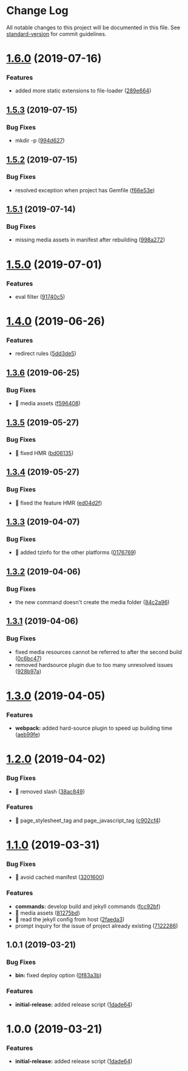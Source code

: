 # Change Log

All notable changes to this project will be documented in this file. See [standard-version](https://github.com/conventional-changelog/standard-version) for commit guidelines.

# [1.6.0](https://github.com/yfxie/jekpack/compare/v1.5.3...v1.6.0) (2019-07-16)


### Features

* added more static extensions to file-loader ([289e664](https://github.com/yfxie/jekpack/commit/289e664))



## [1.5.3](https://github.com/yfxie/jekpack/compare/v1.5.2...v1.5.3) (2019-07-15)


### Bug Fixes

* mkdir -p ([994d627](https://github.com/yfxie/jekpack/commit/994d627))



## [1.5.2](https://github.com/yfxie/jekpack/compare/v1.5.1...v1.5.2) (2019-07-15)


### Bug Fixes

* resolved exception when project has Gemfile ([f66e53e](https://github.com/yfxie/jekpack/commit/f66e53e))



## [1.5.1](https://github.com/yfxie/jekpack/compare/v1.5.0...v1.5.1) (2019-07-14)


### Bug Fixes

* missing media assets in manifest after rebuilding ([998a272](https://github.com/yfxie/jekpack/commit/998a272))



# [1.5.0](https://github.com/yfxie/jekpack/compare/v1.4.0...v1.5.0) (2019-07-01)


### Features

* eval filter ([91740c5](https://github.com/yfxie/jekpack/commit/91740c5))



# [1.4.0](https://github.com/yfxie/jekpack/compare/v1.3.6...v1.4.0) (2019-06-26)


### Features

* redirect rules ([5dd3de5](https://github.com/yfxie/jekpack/commit/5dd3de5))



## [1.3.6](https://github.com/yfxie/jekpack/compare/v1.3.5...v1.3.6) (2019-06-25)


### Bug Fixes

* 🐛 media assets ([f596408](https://github.com/yfxie/jekpack/commit/f596408))



## [1.3.5](https://github.com/yfxie/jekpack/compare/v1.3.4...v1.3.5) (2019-05-27)


### Bug Fixes

* 🐛 fixed HMR ([bd06135](https://github.com/yfxie/jekpack/commit/bd06135))



## [1.3.4](https://github.com/yfxie/jekpack/compare/v1.3.3...v1.3.4) (2019-05-27)


### Bug Fixes

* 🐛 fixed the feature HMR ([ed04d2f](https://github.com/yfxie/jekpack/commit/ed04d2f))



## [1.3.3](https://github.com/yfxie/jekpack/compare/v1.3.2...v1.3.3) (2019-04-07)


### Bug Fixes

* 🐛 added tzinfo for the other platforms ([0176769](https://github.com/yfxie/jekpack/commit/0176769))



## [1.3.2](https://github.com/yfxie/jekpack/compare/v1.3.1...v1.3.2) (2019-04-06)


### Bug Fixes

* the new command doesn't create the media folder ([84c2a96](https://github.com/yfxie/jekpack/commit/84c2a96))



## [1.3.1](https://github.com/yfxie/jekpack/compare/v1.3.0...v1.3.1) (2019-04-06)


### Bug Fixes

* fixed media resources cannot be referred to after the second build ([0c6bc47](https://github.com/yfxie/jekpack/commit/0c6bc47))
* removed hardsource plugin due to too many unresolved issues ([928b97a](https://github.com/yfxie/jekpack/commit/928b97a))



# [1.3.0](https://github.com/yfxie/jekpack/compare/v1.2.0...v1.3.0) (2019-04-05)


### Features

* **webpack:** added hard-source plugin to speed up building time ([aeb99fe](https://github.com/yfxie/jekpack/commit/aeb99fe))



# [1.2.0](https://github.com/yfxie/jekpack/compare/v1.1.0...v1.2.0) (2019-04-02)


### Bug Fixes

* 🐛 removed slash ([38ac849](https://github.com/yfxie/jekpack/commit/38ac849))


### Features

* 🎸 page_stylesheet_tag and page_javascript_tag ([c902cf4](https://github.com/yfxie/jekpack/commit/c902cf4))



# [1.1.0](https://github.com/yfxie/jekpack/compare/v1.0.1...v1.1.0) (2019-03-31)


### Bug Fixes

* 🐛 avoid cached manifest ([3201600](https://github.com/yfxie/jekpack/commit/3201600))


### Features

* **commands:** develop build and jekyll commands ([fcc92bf](https://github.com/yfxie/jekpack/commit/fcc92bf))
* 🎸 media assets ([81275bd](https://github.com/yfxie/jekpack/commit/81275bd))
* 🎸 read the jekyll config from host ([2faeda3](https://github.com/yfxie/jekpack/commit/2faeda3))
* prompt inquiry for the issue of project already existing ([7122286](https://github.com/yfxie/jekpack/commit/7122286))



## 1.0.1 (2019-03-21)


### Bug Fixes

* **bin:** fixed deploy option ([0f83a3b](https://github.com/yfxie/jekpack/commit/0f83a3b))


### Features

* **initial-release:** added release script ([1dade64](https://github.com/yfxie/jekpack/commit/1dade64))



# 1.0.0 (2019-03-21)


### Features

* **initial-release:** added release script ([1dade64](https://github.com/yfxie/jekpack/commit/1dade64))
